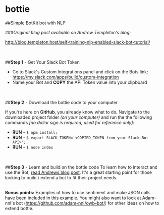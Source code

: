 # bottie
##Simple BotKit bot with NLP

###*Original blog post avaliable on Andrew Templeton's blog:* 

http://blog.templeton.host/self-training-nlp-enabled-slack-bot-tutorial/


<br><br>
##**Step 1** - Get Your Slack Bot Token

- Go to Slack's Custom Integrations panel and click on the Bots link: https://my.slack.com/apps/build/custom-integration
- Name your Bot and **COPY** the API Token value into your clipboard


<br><br>
##**Step 2** - Download the bottie code to your computer

If you're here on **GitHub**, you already know what to do. Navigate to the downloaded project folder *(on your computer)* and run the the following commands *[no dollar sign is required, used for reference only]*:

- **RUN** - `$ npm install;`
- **RUN** - `$ export SLACK_TOKEN='<COPIED_TOKEN from your Slack-Bot API>';`
- **RUN** - `$ node index`


<br><br>
##**Step 3** - Learn and build on the bottie code
To learn how to interact and use the Bot, [read Andrews blog post](
http://blog.templeton.host/self-training-nlp-enabled-slack-bot-tutorial/). It's a great starting point for those looking to build / extend a bot to fit their project needs.  


<br>**Bonus points:** Examples of how to use sentiment and make JSON calls have been included in this example. You might also want to look at Adam-nnl's bot (https://github.com/adam-nnl/owb-bot/) for other ideas on how to extend bottie.
